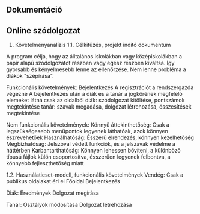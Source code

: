 Dokumentáció
--
Online szódolgozat
--
1. Követelményanalízis
1.1. Célkitűzés, projekt indító dokumentum

A program célja, hogy az álltalános iskolákban vagy középiskolákban a papír alapú szódolgozatot részben vagy egész részben kiváltsa. Így gyorsabb és kényelmesebb lenne az ellenőrzése. Nem lenne probléma a diákok "szépírása".

Funkcionális követelmények:
Bejelentkezés
A regisztrációt a rendszergazda végezné
A bejelentkezés után a diák és a tanár a jogkörének megfelelő elemeket látná csak az oldalból
diák: szódolgozat kitöltése, pontszámok megtekintése
tanár: szavak megadása, dolgozat létrehozása, összesítések megtekintése

Nem funkcionális követelmények:
Könnyű áttekinthetőség: Csak a legszükségesebb menüpontok legyenek láthatóak, azok könnyen észrevehetőek
Használhatóság: Ésszerű elrendezés, könnyen kezelhetőség
Megbízhatóság:  Jelszóval védett funkciók, és a jelszavak védelme a háttérben
Karbantarthatóság: Könnyen lehessen bővíteni, a különböző típusú fájlok külön csoportosítva, ésszerűen legyenek felbontva, a könnyebb fejleszthetőség miatt

1.2. Használatieset-modell, funkcionális követelmények
Vendég: Csak a publikus oldalakat éri el
Főoldal
Bejelentkezés

Diák:
Eredmények
Dolgozat megírása

Tanár:
Osztályok módosítása
Dolgozat létrehozása

